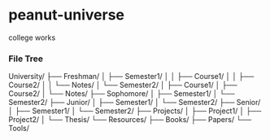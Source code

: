 # peanut-universe
college works

### File Tree
University/
├── Freshman/
│   ├── Semester1/
│   │   ├── Course1/
│   │   ├── Course2/
│   │   └── Notes/
│   └── Semester2/
│       ├── Course1/
│       ├── Course2/
│       └── Notes/
├── Sophomore/
│   ├── Semester1/
│   └── Semester2/
├── Junior/
│   ├── Semester1/
│   └── Semester2/
├── Senior/
│   ├── Semester1/
│   └── Semester2/
├── Projects/
│   ├── Project1/
│   ├── Project2/
│   └── Thesis/
└── Resources/
    ├── Books/
    ├── Papers/
    └── Tools/
